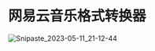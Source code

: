 # 网易云音乐格式转换器



![Snipaste_2023-05-11_21-12-44](https://github.com/BlackBoxRecorder/CloudMusicConverter/assets/19964329/0b5c9e7a-692f-4abd-9a48-17d41ac3d128)
